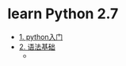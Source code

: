 # learn Python 2.7

* [1. python入门](articles/1_python入门.md)
* [2. 语法基础](articles/2_语法基础.md)
    * []()